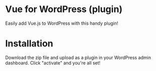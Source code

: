 # Vue for WordPress (plugin)
Easily add Vue.js to WordPress with this handy plugin!
# Installation
Download the zip file and upload as a plugin in your WordPress admin dashboard. Click "activate" and you're all set!
